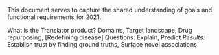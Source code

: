 This document serves to capture the shared understanding of goals and functional requirements for 2021.

What is the Translator product? Domains, Target landscape, Drug repurposing, [Redefining disease]
Questions:  Explain, Predict
*Results:*  Establish trust by finding ground truths, Surface novel associations
